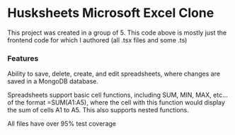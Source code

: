 # Husksheets Microsoft Excel Clone

This project was created in a group of 5. This code above is mostly just the frontend code for which I authored (all .tsx files and some .ts)

### Features

Ability to save, delete, create, and edit spreadsheets, where changes are saved in a MongoDB database. 

Spreadsheets support basic cell functions, including SUM, MIN, MAX, etc... of the format =SUM($A1:$A5), where the cell with this function would display the sum of cells A1 to A5. This also supports nested functions. 

All files have over 95% test coverage
